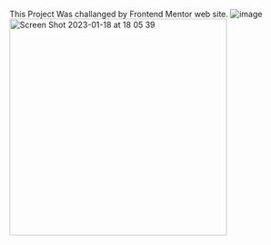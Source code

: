 This Project Was challanged by Frontend Mentor web site.
![image](https://user-images.githubusercontent.com/78737964/213178695-a57b5c4f-09f0-458a-92dd-898abc806bae.png)
<img width="382" alt="Screen Shot 2023-01-18 at 18 05 39" src="https://user-images.githubusercontent.com/78737964/213179264-86a46eb4-fa3f-4ec7-b1f4-5a1c1665ba4f.png">
